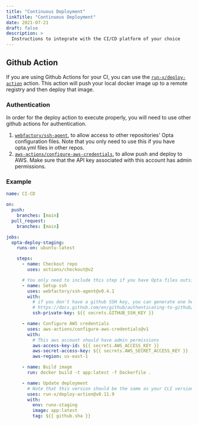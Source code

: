 ```yaml
---
title: "Continuous Deployment"
linkTitle: "Continuous Deployment"
date: 2021-07-21
draft: false
description: >
  Instructions to integrate with the CI/CD platform of your choice
---
```


## Github Action

If you are using Github Actions for your CI, you can use the [`run-x/deploy-action`](https://github.com/run-x/deploy-action) action. This action will push your local docker image up to a remote registry and then deploy that image.

### Authentication

In order for the deploy action to execute properly, you will need to use other github actions for authentication.

1. [`webfactory/ssh-agent`](https://github.com/webfactory/ssh-agent), to allow access to other repositories' Opta configuration files. Note that you only need to use this if you have opta.yml files in other repos.
2. [`aws-actions/configure-aws-credentials`](https://github.com/aws-actions/configure-aws-credentials), to allow push and deploy to AWS. Make sure that the API key associated with this account has admin permissions.

### Example

```yml
name: CI-CD

on:
  push:
    branches: [main]
  pull_request:
    branches: [main]

jobs:
  opta-deploy-staging:
    runs-on: ubuntu-latest

    steps:
      - name: Checkout repo
        uses: actions/checkout@v2

      # You only need to include this step if you have Opta files outside of this repo
      - name: Setup ssh
        uses: webfactory/ssh-agent@v0.4.1
        with:
          # if you don't have a github SSH key, you can generate one here:
          # https://docs.github.com/en/github/authenticating-to-github/generating-a-new-ssh-key-and-adding-it-to-the-ssh-agent
          ssh-private-key: ${{ secrets.GITHUB_SSH_KEY }}

      - name: Configure AWS credentials
        uses: aws-actions/configure-aws-credentials@v1
        with:
          # This aws account should have admin permissions
          aws-access-key-id: ${{ secrets.AWS_ACCESS_KEY }}
          aws-secret-access-key: ${{ secrets.AWS_SECRET_ACCESS_KEY }}
          aws-region: us-east-1

      - name: Build image
        run: docker build -t app:latest -f Dockerfile .

      - name: Update deployment
        # Note that this version should be the same as your CLI version
        uses: run-x/deploy-action@v0.11.9
        with:
          env: runx-staging
          image: app:latest
          tag: ${{ github.sha }}
```
